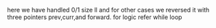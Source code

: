 here we have handled 0/1 size ll
and for other cases we reversed it with three pointers prev,curr,and forward.
for logic refer while loop